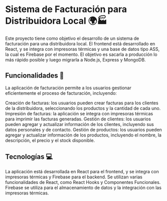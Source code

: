 # Sistema de Facturación para Distribuidora Local 🌍🏭

Este proyecto tiene como objetivo el desarrollo de un sistema de facturación para una distribuidora local. El frontend está desarrollado en React, y se integra con impresoras térmicas y una base de datos tipo ASS, la cual es Firebase por el momento. El objetivo es sacarla a producción lo más rápido posible y luego migrarla a Node.js, Express y MongoDB.


## Funcionalidades 🦾
La aplicación de facturación permite a los usuarios gestionar eficientemente el proceso de facturación, incluyendo:

Creación de facturas: los usuarios pueden crear facturas para los clientes de la distribuidora, seleccionando los productos y la cantidad de cada uno.
Impresión de facturas: la aplicación se integra con impresoras térmicas para imprimir las facturas generadas.
Gestión de clientes: los usuarios pueden agregar y actualizar información de los clientes, incluyendo sus datos personales y de contacto.
Gestión de productos: los usuarios pueden agregar y actualizar información de los productos, incluyendo el nombre, la descripción, el precio y el stock disponible.

## Tecnologías 💻
La aplicación está desarrollada en React para el frontend, y se integra con impresoras térmicas y Firebase para el backend. Se utilizan varias funcionalidades de React, como React Hooks y Componentes Funcionales. Firebase se utiliza para el almacenamiento de datos y la integración con las impresoras térmicas.
